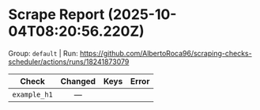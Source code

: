 # Scrape Report (2025-10-04T08:20:56.220Z)

Group: `default`  |  Run: https://github.com/AlbertoRoca96/scraping-checks-scheduler/actions/runs/18241873079

| Check | Changed | Keys | Error |
|---|:---:|:--|:--|
| `example_h1` | — |  |  |
